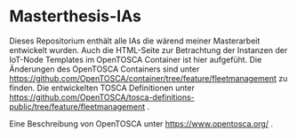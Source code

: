 # Masterthesis-IAs

Dieses Repositorium enthält alle IAs die wärend meiner Masterarbeit entwickelt wurden.
Auch die HTML-Seite zur Betrachtung der Instanzen der IoT-Node Templates im OpenTOSCA Container ist hier aufgefüht.
Die Änderungen des OpenTOSCA Containers sind unter https://github.com/OpenTOSCA/container/tree/feature/fleetmanagement zu finden.
Die entwickelten TOSCA Definitionen unter https://github.com/OpenTOSCA/tosca-definitions-public/tree/feature/fleetmanagement .

Eine Beschreibung von OpenTOSCA unter https://www.opentosca.org/ .